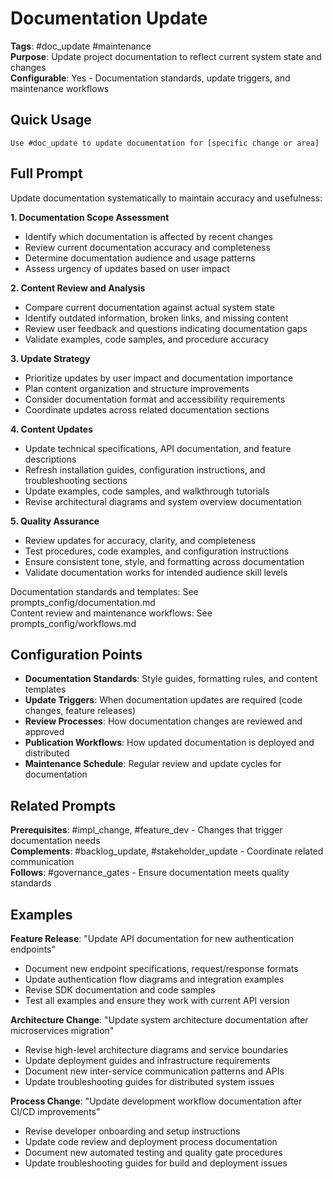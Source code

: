 # Documentation Update

**Tags**: #doc_update #maintenance  
**Purpose**: Update project documentation to reflect current system state and changes  
**Configurable**: Yes - Documentation standards, update triggers, and maintenance workflows

## Quick Usage

```
Use #doc_update to update documentation for [specific change or area]
```

## Full Prompt

Update documentation systematically to maintain accuracy and usefulness:

**1. Documentation Scope Assessment**
- Identify which documentation is affected by recent changes
- Review current documentation accuracy and completeness
- Determine documentation audience and usage patterns
- Assess urgency of updates based on user impact

**2. Content Review and Analysis**
- Compare current documentation against actual system state
- Identify outdated information, broken links, and missing content
- Review user feedback and questions indicating documentation gaps
- Validate examples, code samples, and procedure accuracy

**3. Update Strategy**
- Prioritize updates by user impact and documentation importance
- Plan content organization and structure improvements
- Consider documentation format and accessibility requirements
- Coordinate updates across related documentation sections

**4. Content Updates**
- Update technical specifications, API documentation, and feature descriptions
- Refresh installation guides, configuration instructions, and troubleshooting sections
- Update examples, code samples, and walkthrough tutorials
- Revise architectural diagrams and system overview documentation

**5. Quality Assurance**
- Review updates for accuracy, clarity, and completeness
- Test procedures, code examples, and configuration instructions
- Ensure consistent tone, style, and formatting across documentation
- Validate documentation works for intended audience skill levels

Documentation standards and templates: See prompts_config/documentation.md  
Content review and maintenance workflows: See prompts_config/workflows.md

## Configuration Points

- **Documentation Standards**: Style guides, formatting rules, and content templates
- **Update Triggers**: When documentation updates are required (code changes, feature releases)
- **Review Processes**: How documentation changes are reviewed and approved
- **Publication Workflows**: How updated documentation is deployed and distributed
- **Maintenance Schedule**: Regular review and update cycles for documentation

## Related Prompts

**Prerequisites**: #impl_change, #feature_dev - Changes that trigger documentation needs  
**Complements**: #backlog_update, #stakeholder_update - Coordinate related communication  
**Follows**: #governance_gates - Ensure documentation meets quality standards

## Examples

**Feature Release**: "Update API documentation for new authentication endpoints"
- Document new endpoint specifications, request/response formats
- Update authentication flow diagrams and integration examples
- Revise SDK documentation and code samples
- Test all examples and ensure they work with current API version

**Architecture Change**: "Update system architecture documentation after microservices migration"
- Revise high-level architecture diagrams and service boundaries
- Update deployment guides and infrastructure requirements
- Document new inter-service communication patterns and APIs
- Update troubleshooting guides for distributed system issues

**Process Change**: "Update development workflow documentation after CI/CD improvements"
- Revise developer onboarding and setup instructions
- Update code review and deployment process documentation
- Document new automated testing and quality gate procedures
- Update troubleshooting guides for build and deployment issues

